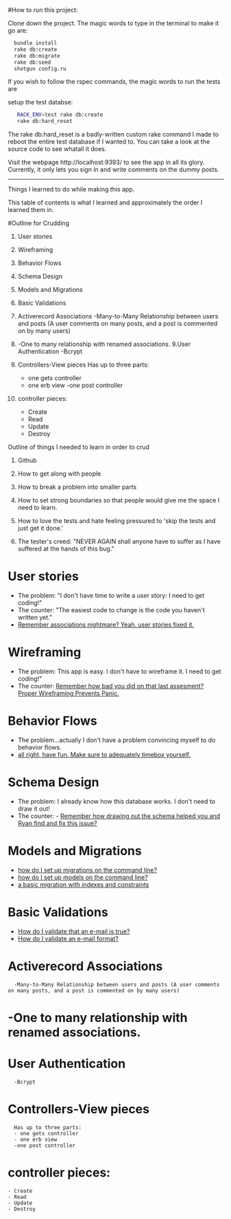 #How to run this project: 

Clone down the project. The magic words to type in the terminal to make it go are: 

```bash
  bundle install
  rake db:create
  rake db:migrate
  rake db:seed
  shotgun config.ru
```

If you wish to follow the rspec commands, the magic words to run the tests are 

setup the test databse: 

```bash 
   RACK_ENV=test rake db:create
   rake db:hard_reset 
```

The rake db:hard_reset is a badly-written custom rake command I made to reboot the entire test database if I wanted to. You can take a look at the source code to see whatall it does.

Visit the webpage http://localhost:9393/ to see the app in all its glory.  Currently, it only lets you sign in and write comments on the dummy posts.


------------------------------------------------------------------------------------------------------------

Things I learned to do while making this app.

This table of contents is what I learned and approximately the order I learned them in.

#Outline for Crudding

1. User stories 
2. Wireframing
3. Behavior Flows
4. Schema Design
5. Models and Migrations
6. Basic Validations
7. Activerecord Associations 
      -Many-to-Many Relationship between users and posts (A user comments on many posts, and a post is commented on by many users) 
8.    -One to many relationship with renamed associations. 
9.User Authentication
      -Bcrypt

10. Controllers-View pieces
      Has up to three parts: 
      - one gets controller
      - one erb view
      -one post controller

11. controller pieces: 
    - Create 
    - Read 
    - Update
    - Destroy 


Outline of things I needed to learn in order to crud
1. Github 
2. How to get along with people
3. How to break a problem into smaller parts
4. How to set strong boundaries so that people would give me the space I need to learn. 
5. How to love the tests and hate feeling pressured to 'skip the tests and just get it done.'

6. The tester's creed: "NEVER AGAIN shall anyone have to suffer as I have suffered at the hands of this bug." 



# User stories 
  - The problem: "I don't have time to write a user story: I need to get coding!"
  - The counter: "The easiest code to change is the code you haven't written yet."
  - [Remember associations nightmare? Yeah. user stories fixed it.](https://github.com/tararoys/HackerNewsCRUDexample/commit/a970f6b95394fb5de4fe17c88fdd8876ad60baaf)

# Wireframing
  - The problem: This app is easy.  I don't have to wireframe it. I need to get coding!" 
  - The counter: [Remember how bad you did on that last assesment? Proper Wireframing Prevents Panic.](https://github.com/tararoys/phase-2-assessment)

# Behavior Flows
  - The problem...actually I don't have a problem convincing myself to do behavior flows. 
  - [all right, have fun.  Make sure to adequately timebox yourself.](https://github.com/tararoys/Sinatra-Skills)

# Schema Design
  - The problem: I already know how this database works.  I don't need to draw it out! 
  - The counter:   - [Remember how drawing out the schema helped you and Ryan find and fix this issue? ](https://github.com/tararoys/HackerNewsCRUDexample/commit/1bd4ee69fd99658a0854c5b3cfc879fa296b8e3e)

# Models and Migrations
  - [how do I set up migrations on the command line?](https://github.com/tararoys/basic_crud#migrations)
  - [how do I set up models on the command line?](https://github.com/tararoys/basic_crud/#rakegeneratemodel)
  - [a basic migration with indexes and constraints](https://github.com/tararoys/HackerNewsCRUDexample/blob/5d45968d04a20f704a9059c12911a5bf69b3cffe/db/migrate/20140226092539_create_users.rb)

# Basic Validations
  - [How do I validate that an e-mail is true?](https://github.com/tararoys/HackerNewsCRUDexample/commit/eea00100d8b7d84b8c06049ac71336b9456bab13)
  - [How do I validate an e-mail format?](https://github.com/tararoys/HackerNewsCRUDexample/commit/64d92f01a91ea5a8e60290fdf6dca905a7d08201)

# Activerecord Associations 
      -Many-to-Many Relationship between users and posts (A user comments on many posts, and a post is commented on by many users) 
#    -One to many relationship with renamed associations. 
# User Authentication
      -Bcrypt

# Controllers-View pieces
      Has up to three parts: 
      - one gets controller
      - one erb view
      -one post controller

# controller pieces: 
    - Create 
    - Read 
    - Update
    - Destroy 